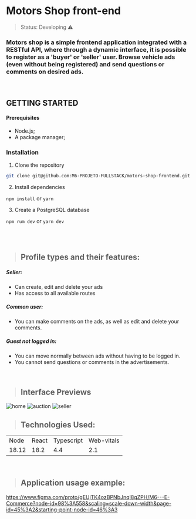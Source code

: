 # Motors Shop front-end

> Status: Developing ⚠️

### Motors shop is a simple frontend application integrated with a RESTful API, where through a dynamic interface, it is possible to register as a 'buyer' or 'seller' user. Browse vehicle ads (even without being registered) and send questions or comments on desired ads.
<br/>


## GETTING STARTED

#### Prerequisites

- Node.js;
- A package manager;
  
### Installation

1. Clone the repository

```bash
git clone git@github.com:M6-PROJETO-FULLSTACK/motors-shop-frontend.git
```

2. Install dependencies

 `npm install` or `yarn`
 
3. Create a PostgreSQL database

`npm rum dev` or `yarn dev`

<br/>
<br/>

> ## Profile types and their features:

  ##### **Seller**:
  + Can create, edit and delete your ads
  + Has access to all available routes

  ##### **Common user**:
  + You can make comments on the ads, as well as edit and delete your comments.

  ##### **Guest not logged in**:
  + You can move normally between ads without having to be logged in.
  + You cannot send questions or comments in the advertisements.
  <br/>

> ## Interface Previews
![home](https://i.imgur.com/SqGTzR3.png)
![auction](https://i.imgur.com/PMPreeE.png)
![seller](https://i.imgur.com/8OnQoUR.png)
<br/>

> ## Technologies Used:

<table>
  <tr>
    <td>Node</td>
    <td>React</td>
    <td>Typescript</td>
    <td>Web-vitals</td>
  </tr>
  <tr>
    <td>18.12</td>
    <td>18.2</td>
    <td>4.4</td>
    <td>2.1</td>
  </tr>
</table>

<br/> 

> ## Application usage example:
https://www.figma.com/proto/gEUjTK4ozBPNbJnqI8qZPH/M6---E-Commerce?node-id=98%3A558&scaling=scale-down-width&page-id=45%3A2&starting-point-node-id=46%3A3
